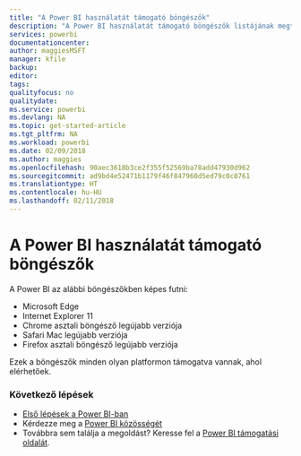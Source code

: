 ```yaml
---
title: "A Power BI használatát támogató böngészők"
description: "A Power BI használatát támogató böngészők listájának megtekintése"
services: powerbi
documentationcenter: 
author: maggiesMSFT
manager: kfile
backup: 
editor: 
tags: 
qualityfocus: no
qualitydate: 
ms.service: powerbi
ms.devlang: NA
ms.topic: get-started-article
ms.tgt_pltfrm: NA
ms.workload: powerbi
ms.date: 02/09/2018
ms.author: maggies
ms.openlocfilehash: 90aec3618b3ce2f355f52569ba78add47930d962
ms.sourcegitcommit: ad9bd4e52471b1179f46f847960d5ed79c0c0761
ms.translationtype: HT
ms.contentlocale: hu-HU
ms.lasthandoff: 02/11/2018
---
```

# <a name="supported-browsers-for-power-bi"></a>A Power BI használatát támogató böngészők
A Power BI az alábbi böngészőkben képes futni:

* Microsoft Edge
* Internet Explorer 11
* Chrome asztali böngésző legújabb verziója
* Safari Mac legújabb verziója
* Firefox asztali böngésző legújabb verziója

Ezek a böngészők minden olyan platformon támogatva vannak, ahol elérhetőek.

### <a name="next-steps"></a>Következő lépések
* [Első lépések a Power BI-ban](service-get-started.md)
* Kérdezze meg a [Power BI közösségét](http://community.powerbi.com/)
* Továbbra sem találja a megoldást? Keresse fel a [Power BI támogatási oldalát](https://powerbi.microsoft.com/support/).

